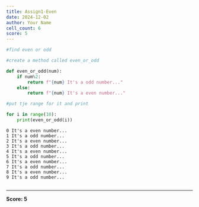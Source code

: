 ```yaml
---
title: Assign1-Even
date: 2024-12-02
author: Your Name
cell_count: 6
score: 5
---
```


```python
#find even or odd
```


```python
#create a method called even_or_odd
```


```python
def even_or_odd(num):
    if num%2:
        return f"{num} It's a odd number..."
    else:
        return f"{num} It's a even number..."
```


```python
#put tje range for it and print
```


```python
for i in range(10):
    print(even_or_odd(i))
```

    0 It's a even number...
    1 It's a odd number...
    2 It's a even number...
    3 It's a odd number...
    4 It's a even number...
    5 It's a odd number...
    6 It's a even number...
    7 It's a odd number...
    8 It's a even number...
    9 It's a odd number...



```python

```


---
**Score: 5**
